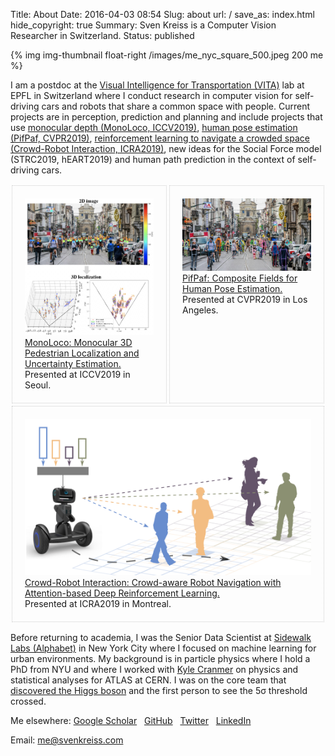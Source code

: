 Title: About
Date: 2016-04-03 08:54
Slug: about
url: /
save_as: index.html
hide_copyright: true
Summary: Sven Kreiss is a Computer Vision Researcher in Switzerland.
Status: published


{% img img-thumbnail float-right /images/me_nyc_square_500.jpeg 200 me %}

I am a postdoc at the [Visual Intelligence for Transportation (VITA)](https://vita.epfl.ch/)
lab at EPFL in Switzerland where I conduct research in computer vision for
self-driving cars and robots that share a common space with people. Current projects
are in perception, prediction and planning and include projects that use
[monocular depth (MonoLoco, ICCV2019)](https://github.com/vita-epfl/monoloco),
[human pose estimation (PifPaf, CVPR2019)](https://github.com/vita-epfl/openpifpaf),
[reinforcement learning to navigate a crowded space (Crowd-Robot Interaction, ICRA2019)](https://github.com/vita-epfl/CrowdNav),
new ideas for the Social Force model (STRC2019, hEART2019) and
human path prediction in the context of self-driving cars.

<div style="display:flex; flex-flow: row wrap;">
<div style="border:0.5px dotted #ccc; width:200px; padding: 20px; margin: 2px; flex-grow: 1;">
    <a href="https://github.com/vita-epfl/monoloco">
        <img class="image-process-crisp" src="/images/monoloco.jpg" alt="Monoloco example"></img><br />
        MonoLoco: Monocular 3D Pedestrian Localization and Uncertainty Estimation.</a>
    <br />
    Presented at ICCV2019 in Seoul.
</div>

<div style="border:0.5px dotted #ccc; width:200px; padding: 20px; margin: 2px; flex-grow: 1;">
    <a href="https://github.com/vita-epfl/openpifpaf">
        <img class="image-process-crisp" src="/images/pifpaf.jpg" alt="OpenPifPaf example"></img><br />
        PifPaf: Composite Fields for Human Pose Estimation.</a>
    <br />
    Presented at CVPR2019 in Los Angeles.
</div>

<div style="border:0.5px dotted #ccc; width:200px; padding: 20px; margin: 2px; flex-grow: 1;">
    <a href="https://github.com/vita-epfl/crowdnav">
        <img class="image-process-crisp" src="/images/crowdnav.png" alt="CrowdNav illustration"></img><br />
        Crowd-Robot Interaction: Crowd-aware Robot Navigation with Attention-based Deep Reinforcement Learning.</a>
    <br />
    Presented at ICRA2019 in Montreal.
</div>
</div>

Before returning to academia, I was the Senior Data Scientist at
[Sidewalk Labs (Alphabet)](https://www.sidewalklabs.com) in New York City
where I focused on machine learning for urban environments. My background is in particle physics
where I hold a PhD from NYU and where I worked with
[Kyle Cranmer](http://theoryandpractice.org/) on physics and statistical
analyses for ATLAS at CERN. I was on the core team that
[discovered the Higgs boson](/projects.html#discovery) and the first person to
see the 5σ threshold crossed.

Me elsewhere:
<span style="white-space: nowrap">[<i class="fa fa-graduation-cap"></i> Google Scholar](https://scholar.google.ch/citations?hl=en&user=SnjnSVEAAAAJ&view_op=list_works&sortby=pubdate)</span>&nbsp;&nbsp;
<span style="white-space: nowrap">[<i class="fa fa-github"></i> GitHub](https://github.com/svenkreiss/)</span>&nbsp;&nbsp;
<span style="white-space: nowrap">[<i class="fa fa-twitter"></i> Twitter](https://twitter.com/svenkreiss)</span>&nbsp;&nbsp;
<span style="white-space: nowrap">[<i class="fa fa-linkedin-square"></i> LinkedIn](https://www.linkedin.com/in/svenkreiss/)</span>
<br />
<!-- More: [projects](/projects.html)[blog](/blog/), [curriculum vitae](/files/cv.pdf) <br /> -->
Email: [me@svenkreiss.com](mailto:me@svenkreiss.com)
